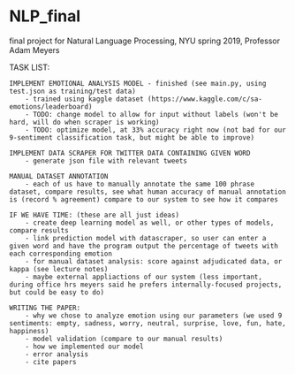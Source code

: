 

# NLP_final
final project for Natural Language Processing, NYU spring 2019, Professor Adam Meyers

TASK LIST:

	IMPLEMENT EMOTIONAL ANALYSIS MODEL - finished (see main.py, using test.json as training/test data)
		- trained using kaggle dataset (https://www.kaggle.com/c/sa-emotions/leaderboard)
		- TODO: change model to allow for input without labels (won't be hard, will do when scraper is working)
		- TODO: optimize model, at 33% accuracy right now (not bad for our 9-sentiment classification task, but might be able to improve)
	  
	IMPLEMENT DATA SCRAPER FOR TWITTER DATA CONTAINING GIVEN WORD
		- generate json file with relevant tweets

	MANUAL DATASET ANNOTATION
		- each of us have to manually annotate the same 100 phrase dataset, compare results, see what human accuracy of manual annotation is (record % agreement) compare to our system to see how it compares 

	IF WE HAVE TIME: (these are all just ideas)
		- create deep learning model as well, or other types of models, compare results
		- link prediction model with datascraper, so user can enter a given word and have the program output the percentage of tweets with each corresponding emotion
		- for manual dataset analysis: score against adjudicated data, or kappa (see lecture notes)
		- maybe external appliactions of our system (less important, during office hrs meyers said he prefers internally-focused projects, but could be easy to do) 

	WRITING THE PAPER:
		- why we chose to analyze emotion using our parameters (we used 9 sentiments: empty, sadness, worry, neutral, surprise, love, fun, hate, happiness)
		- model validation (compare to our manual results)
		- how we implemented our model
		- error analysis 
		- cite papers